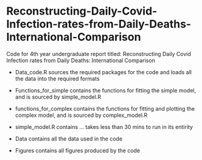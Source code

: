 # Reconstructing-Daily-Covid-Infection-rates-from-Daily-Deaths-International-Comparison
Code for 4th year undergraduate report titled: Reconstructing Daily Covid Infection rates from Daily Deaths: International Comparison

* Data_code.R sources the required packages for the code and loads all the data into the required formats

* Functions_for_simple contains the functions for fitting the simple model, and is sourced by simple_model.R

* functions_for_complex contains the functions for fitting and plotting the complex model, and is sourced by complex_model.R

* simple_model.R contains ... takes less than 30 mins to run in its entirity

* Data contains all the data used in the code

* Figures contains all figures produced by the code